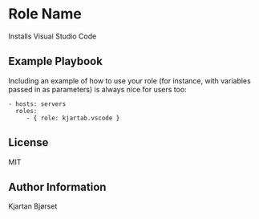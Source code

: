 Role Name
=========

Installs Visual Studio Code
 
 
Example Playbook
----------------

Including an example of how to use your role (for instance, with variables passed in as parameters) is always nice for users too:

    - hosts: servers
      roles:
         - { role: kjartab.vscode }

License
-------

MIT

Author Information
------------------

Kjartan Bjørset